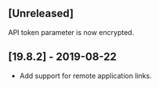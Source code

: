 ## [Unreleased]
API token parameter is now encrypted.

## [19.8.2] - 2019-08-22
- Add support for remote application links.